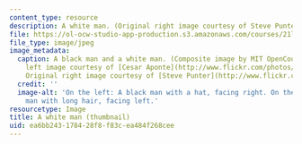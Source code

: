 ```yaml
---
content_type: resource
description: A white man. (Original right image courtesy of Steve Punter.)
file: https://ol-ocw-studio-app-production.s3.amazonaws.com/courses/21l-504j-race-and-identity-in-american-literature-keepin-it-real-fake-spring-2007/ea6bb243178428f8f83cea484f268cee_21l-504js07-th.jpg
file_type: image/jpeg
image_metadata:
  caption: A black man and a white man. (Composite image by MIT OpenCourseWare. Original
    left image courtesy of [Cesar Aponte](http://www.flickr.com/photos/73594239@N00/).
    Original right image courtesy of [Steve Punter](http://www.flickr.com/photos/spunter/).)
  credit: ''
  image-alt: 'On the left: A black man with a hat, facing right. On the right: A white
    man with long hair, facing left.'
resourcetype: Image
title: A white man (thumbnail)
uid: ea6bb243-1784-28f8-f83c-ea484f268cee
---
```

